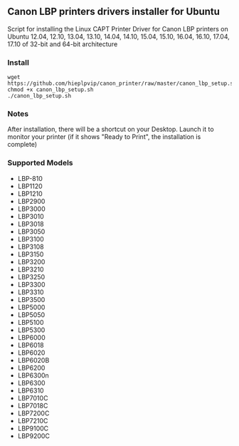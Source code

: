 ## Canon LBP printers drivers installer for Ubuntu
Script for installing the Linux CAPT Printer Driver for Canon LBP printers on Ubuntu 12.04, 12.10, 13.04, 13.10, 14.04, 14.10, 15.04, 15.10, 16.04, 16.10, 17.04, 17.10 of 32-bit and 64-bit architecture
### Install
```
wget https://github.com/hieplpvip/canon_printer/raw/master/canon_lbp_setup.sh
chmod +x canon_lbp_setup.sh
./canon_lbp_setup.sh
```
### Notes
After installation, there will be a shortcut on your Desktop. Launch it to monitor your printer (if it shows "Ready to Print", the installation is complete)
### Supported Models
- LBP-810
- LBP1120
- LBP1210
- LBP2900
- LBP3000
- LBP3010
- LBP3018
- LBP3050
- LBP3100
- LBP3108
- LBP3150
- LBP3200
- LBP3210
- LBP3250
- LBP3300
- LBP3310
- LBP3500
- LBP5000
- LBP5050
- LBP5100
- LBP5300
- LBP6000
- LBP6018
- LBP6020
- LBP6020B
- LBP6200
- LBP6300n
- LBP6300
- LBP6310
- LBP7010C
- LBP7018C
- LBP7200C
- LBP7210C
- LBP9100C
- LBP9200C
